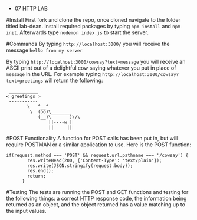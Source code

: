* 07 HTTP LAB

#Install
First fork and clone the repo, once cloned navigate to the folder titled lab-dean. Install required packages by typing ```npm install``` and ```npm init```. Afterwards type ```nodemon index.js``` to start the server. 

#Commands
By typing ```http://localhost:3000/``` you will receive the message ```hello from my server```

By typing ```http://localhost:3000/cowsay?text=message``` you will receive an ASCII print out of a delightful cow saying whatever you put in place of ```message``` in the URL. For example typing ```http://localhost:3000/cowsay?text=greetings``` will return the following:  
```
 ___________
< greetings >
 -----------
        \   ^__^
         \  (oo)\_______
            (__)\       )\/\
                ||----w |
                ||     ||
```

#POST Functionality
A function for POST calls has been put in, but will require POSTMAN or a similar application to use. Here is the POST function:
```
if(request.method === 'POST' && request.url.pathname === '/cowsay') {
        res.writeHead(200, {'Content-Type': 'text/plain'});
        res.write(JSON.stringify(request.body));
        res.end();
        return;
      }
```

#Testing
The tests are running the POST and GET functions and testing for the following things: a correct HTTP response code, the information being returned as an object, and the object returned has a value matching up to the input values.
